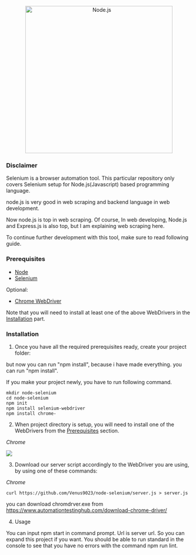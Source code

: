 <!--lint disable no-literal-urls-->

<p align="center">
  <a href="https://nodejs.org/">
    <img
      alt="Node.js"
      src="https://nodejs.org/static/images/logo-light.svg"
      width="400"
    />
  </a>
</p>

### Disclaimer

Selenium is a browser automation tool. This particular repository only covers Selenium setup for Node.js(Javascript) based programming language.

node.js is very good in web scraping and backend language in web development.

Now node.js is top in web scraping. Of course, In web developing, Node.js and Express.js is also top, but I am explaining web scraping here.

To continue further development with this tool, make sure to read following guide.


### Prerequisites

- [Node](https://nodejs.org/en/download/)
- [Selenium](https://www.npmjs.com/package/selenium-webdriver)

Optional:
- [Chrome WebDriver](https://www.npmjs.com/package/chromedriver#building-and-installing)

Note that you will need to install at least one of the above WebDrivers in the [Installation](#installation) part.

### Installation

1. Once you have all the required prerequisites ready, create your project folder:

but now you can run "npm install", because i have made everything.
you can run "npm install".

If you make your project newly, you have to run following command.

```
mkdir node-selenium
cd node-selenium
npm init
npm install selenium-webdriver
npm install chrome-
```

2. When project directory is setup, you will need to install one of the WebDrivers from the [Prerequisites](#prerequisites) section.

*Chrome*

<img src="https://i.imgur.com/ALgnAQf.png">

3. Download our server script accordingly to the WebDriver you are using, by using one of these commands: 

*Chrome*

```curl https://github.com/Venus9023/node-selenium/server.js > server.js```

you can download chromdrver.exe from https://www.automationtestinghub.com/download-chrome-driver/


4. Usage

You can input npm start <url> in command prompt. Url is server url. So you can expand this project if you want.
You should be able to run standard in the console to see that you have no errors with the command npm run lint.
